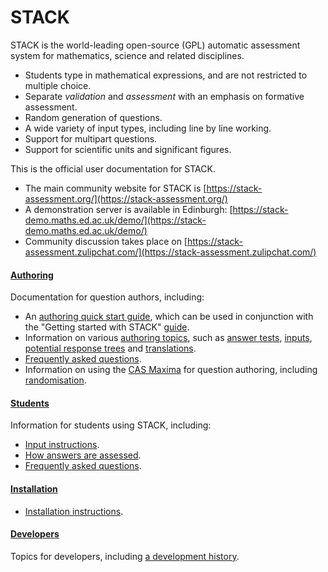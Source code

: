 # STACK

STACK is the world-leading open-source (GPL) automatic assessment system for mathematics, science and related disciplines.

* Students type in mathematical expressions, and are not restricted to multiple choice.
* Separate _validation_ and _assessment_ with an emphasis on formative assessment.
* Random generation of questions.
* A wide variety of input types, including line by line working.
* Support for multipart questions.
* Support for scientific units and significant figures.

This is the official user documentation for STACK.

* The main community website for STACK is [https://stack-assessment.org/](https://stack-assessment.org/)
* A demonstration server is available in Edinburgh: [https://stack-demo.maths.ed.ac.uk/demo/](https://stack-demo.maths.ed.ac.uk/demo/)
* Community discussion takes place on [https://stack-assessment.zulipchat.com/](https://stack-assessment.zulipchat.com/)

#### [**Authoring**](Authoring/index.md)

Documentation for question authors, including:

* An [authoring quick start guide](Authoring/Authoring_quick_start.md), which can be used in conjunction with the "Getting started with STACK" [guide](../content/2019-STACK-Guide.pdf).
* Information on various [authoring topics](Authoring/index.md), such as [answer tests](Authoring/Answer_Tests/index.md), [inputs](Authoring/Inputs.md), [potential response trees](Authoring/Potential_response_trees.md) and [translations](Authoring/Languages.md).
* [Frequently asked questions](Authoring/Author_FAQ.md).
* Information on using the [CAS Maxima](CAS/index.md) for question authoring, including [randomisation](CAS/Random.md).

#### [**Students**](Students/index.md)

Information for students using STACK, including:

* [Input instructions](Students/Answer_input.md).
* [How answers are assessed](Students/Answer_assessment.md).
* [Frequently asked questions](Students/FAQ.md).

#### [**Installation**](Installation/index.md)

* [Installation instructions](Installation/index.md).

#### **[Developers](Developer/index.md)**

Topics for developers, including [a development history](Developer/Development_history.md).
